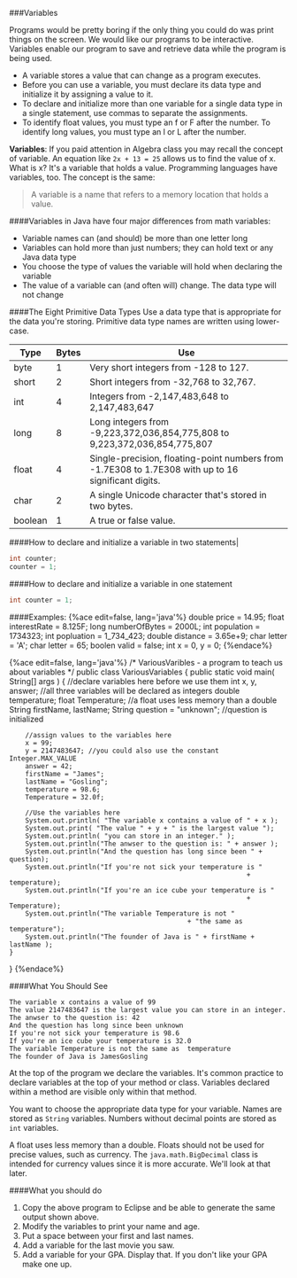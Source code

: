 <!-- djw:done-->
<!-- ajh:done-->
###Variables

Programs would be pretty boring if the only thing you could do was print things on the screen. We would like our programs to be interactive. Variables enable our program to save and retrieve data while the program is being used.

* A variable stores a value that can change as a program executes.
* Before you can use a variable, you must declare its data type and initialize it by assigning a value to it.
* To declare and initialize more than one variable for a single data type in a single statement, use commas to separate the assignments.
* To identify float values, you must type an f or F after the number. To identify long values, you must type an l or L after the number.

**Variables**: If you paid attention in Algebra class you may recall the concept of variable. An equation like ```2x + 13 = 25``` allows us to find the value of x. What is x? It's a variable that holds a value. Programming languages have variables, too. The concept is the same:
<blockquote>A variable is a name that refers to a memory location that holds a value.</blockquote>

####Variables in Java have four major differences from math variables:
* Variable names can (and should) be more than one letter long
* Variables can hold more than just numbers; they can hold text or any Java data type
* You choose the type of values the variable will hold when declaring the variable
* The value of a variable can (and often will) change. The data type will not change

####The Eight Primitive Data Types
Use a data type that is appropriate for the data you're storing. Primitive data type names are written using lower-case.

|Type|Bytes|Use|
|---|---|---|
|byte|1|Very short integers from -128 to 127.|
|short|2|Short integers from -32,768 to 32,767.|
|int|4|Integers from -2,147,483,648 to 2,147,483,647|
|long|8|Long integers from -9,223,372,036,854,775,808 to 9,223,372,036,854,775,807|
|float|4|Single-precision, floating-point numbers from -1.7E308 to 1.7E308 with up to 16 significant digits.|
|char|2|A single Unicode character that's stored in two bytes.|
|boolean|1|A true or false value.|


####How to declare and initialize a variable in two statements|
```java
int counter;
counter = 1;
```

####How to declare and initialize a variable in one statement
```java
int counter = 1;
```

####Examples:
{%ace edit=false, lang='java'%}
double price = 14.95;
float interestRate = 8.125F;
long numberOfBytes = 2000L;
int population = 1734323;
int popluation = 1_734_423;
double distance = 3.65e+9;
char letter = 'A';
char letter = 65;
boolen valid = false;
int x = 0, y = 0;
{%endace%}




{%ace edit=false, lang='java'%}
/* VariousVaribles - a program to teach us about variables
*/
public class VariousVariables
{
    public static void main( String[] args )
    {
        //declare variables here before we use them
        int x, y, answer; //all three variables will be declared as integers
        double temperature;
        float  Temperature; //a float uses less memory than a double
        String firstName, lastName;
        String question = "unknown"; //question is initialized
        
        //assign values to the variables here
        x = 99;
        y = 2147483647; //you could also use the constant Integer.MAX_VALUE
        answer = 42;
        firstName = "James";
        lastName = "Gosling";
        temperature = 98.6;
        Temperature = 32.0f;
          
        //Use the variables here
        System.out.println( "The variable x contains a value of " + x );
        System.out.print( "The value " + y + " is the largest value ");
        System.out.println( "you can store in an integer." );
        System.out.println("The anwser to the question is: " + answer );
        System.out.println("And the question has long since been " + question);
        System.out.println("If you're not sick your temperature is " 
        														+ temperature);
        System.out.println("If you're an ice cube your temperature is " 
        														+ Temperature);
        System.out.println("The variable Temperature is not "
        										 + "the same as  temperature");
        System.out.println("The founder of Java is " + firstName + lastName );
    }
}
{%endace%}

####What You Should See
```
The variable x contains a value of 99
The value 2147483647 is the largest value you can store in an integer.
The anwser to the question is: 42
And the question has long since been unknown
If you're not sick your temperature is 98.6
If you're an ice cube your temperature is 32.0
The variable Temperature is not the same as  temperature
The founder of Java is JamesGosling

```
At the top of the program we declare the variables. It's common practice to declare variables at the top of your method or class. Variables declared within a method are visible only within that method. 

You want to choose the appropriate data type for your variable. Names are stored as ```String``` variables. Numbers without decimal points are stored as ```int``` variables.

A float uses less memory than a double. Floats should not be used for precise values, such as currency. The ```java.math.BigDecimal``` class is intended for currency values since it is more accurate. We'll look at that later.


####What you should do
1. Copy the above program to Eclipse and be able to generate the same output shown above. 
2. Modify the variables to print your name and age. 
3. Put a space between your first and last names.
4. Add a variable for the last movie you saw. 
5. Add a variable for your GPA. Display that. If you don't like your GPA make one up.